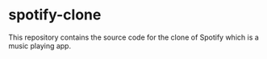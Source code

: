 # spotify-clone
This repository contains the source code for the clone of Spotify which is a music playing app.
